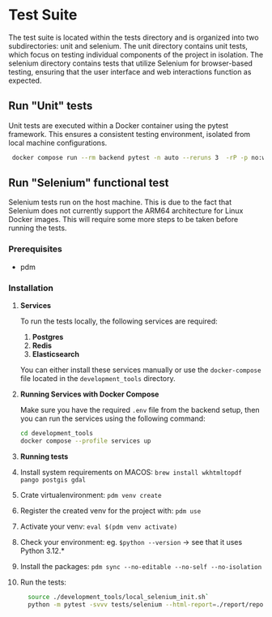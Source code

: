 # Test Suite

The test suite is located within the tests directory and is organized into two subdirectories: unit and selenium. 
The unit directory contains unit tests, which focus on testing individual components of the project in isolation. 
The selenium directory contains tests that utilize Selenium for browser-based testing,
ensuring that the user interface and web interactions function as expected.

## Run "Unit" tests 
Unit tests are executed within a Docker container using the pytest framework.
This ensures a consistent testing environment, isolated from local machine configurations.
   ```bash
    docker compose run --rm backend pytest -n auto --reruns 3  -rP -p no:warnings --cov-report= --capture=sys  ./tests/unit
   ```


## Run "Selenium" functional test


Selenium tests run on the host machine. 
This is due to the fact that Selenium does not currently support the ARM64 architecture for Linux Docker images.
This will require some more steps to be taken before running the tests.
### Prerequisites
- pdm

### Installation
1. **Services**

   To run the tests locally, the following services are required:
   
   1. **Postgres**
   1. **Redis**
   1. **Elasticsearch**
   
   You can either install these services manually or use the `docker-compose` file located in the `development_tools` directory.

2. **Running Services with Docker Compose**
   
   Make sure you have the required `.env` file from the backend setup, then you can run the services using the following command:

   ```bash
   cd development_tools
   docker compose --profile services up
   ```
3. **Running tests**

1. Install system requirements on MACOS:
   `brew install wkhtmltopdf pango postgis gdal`
2. Crate virtualenvironment:
    `pdm venv create`
3. Register the created venv for the project with: 
    `pdm use` 
4. Activate your venv: 
    `eval $(pdm venv activate)`
5. Check your environment:
    eg. `$python --version` -> see that it uses Python 3.12.*
6. Install the packages:
    `pdm sync --no-editable --no-self --no-isolation`
7. Run the tests:
    ```bash
      source ./development_tools/local_selenium_init.sh`
      python -m pytest -svvv tests/selenium --html-report=./report/report.html`
    ```

